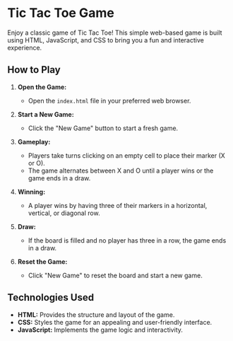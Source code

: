 # Tic Tac Toe Game

Enjoy a classic game of Tic Tac Toe! This simple web-based game is built using HTML, JavaScript, and CSS to bring you a fun and interactive experience.

## How to Play

1. **Open the Game:**
   - Open the `index.html` file in your preferred web browser.

2. **Start a New Game:**
   - Click the "New Game" button to start a fresh game.

3. **Gameplay:**
   - Players take turns clicking on an empty cell to place their marker (X or O).
   - The game alternates between X and O until a player wins or the game ends in a draw.

4. **Winning:**
   - A player wins by having three of their markers in a horizontal, vertical, or diagonal row.

5. **Draw:**
   - If the board is filled and no player has three in a row, the game ends in a draw.

6. **Reset the Game:**
   - Click "New Game" to reset the board and start a new game.

## Technologies Used

- **HTML:** Provides the structure and layout of the game.
- **CSS:** Styles the game for an appealing and user-friendly interface.
- **JavaScript:** Implements the game logic and interactivity.
